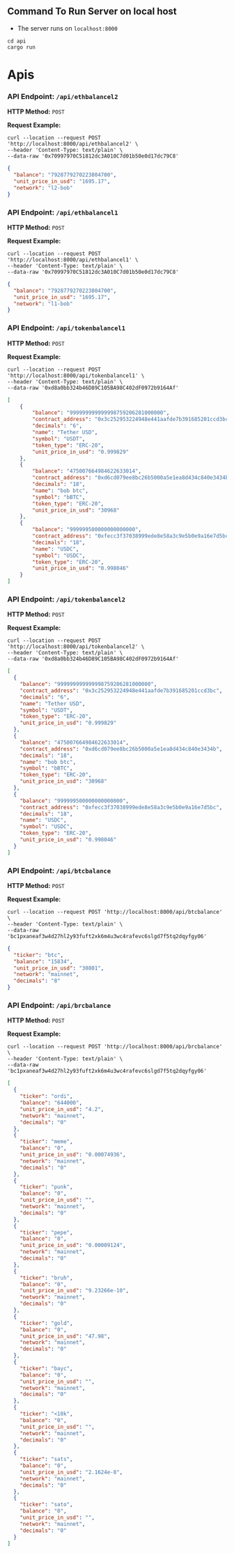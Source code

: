 ## Command To Run Server on local host
- The server runs on `localhost:8000`
```shell
cd api
cargo run
```

# Apis 

### API Endpoint: `/api/ethbalancel2`

**HTTP Method:** `POST`

**Request Example:**

```shell
curl --location --request POST 'http://localhost:8000/api/ethbalancel2' \
--header 'Content-Type: text/plain' \
--data-raw '0x70997970C51812dc3A010C7d01b50e0d17dc79C8'
```

```json
{
  "balance": "7928779270223804700",
  "unit_price_in_usd": "1695.17",
  "network": "l2-bob"
}
```


### API Endpoint: `/api/ethbalancel1`

**HTTP Method:** `POST`

**Request Example:**

```shell
curl --location --request POST 'http://localhost:8000/api/ethbalancel1' \
--header 'Content-Type: text/plain' \
--data-raw '0x70997970C51812dc3A010C7d01b50e0d17dc79C8'
```

```json
{
  "balance": "7928779270223804700",
  "unit_price_in_usd": "1695.17",
  "network": "l1-bob"
}
```

### API Endpoint: `/api/tokenbalancel1`

**HTTP Method:** `POST`

**Request Example:**

```shell
curl --location --request POST 'http://localhost:8000/api/tokenbalancel1' \
--header 'Content-Type: text/plain' \
--data-raw '0xd8a0bb324b46D89C105BA98C402dF0972b9164Af'
```

```json
[
    {
        "balance": "999999999999998759206281000000",
        "contract_address": "0x3c252953224948e441aafde7b391685201ccd3bc",
        "decimals": "6",
        "name": "Tether USD",
        "symbol": "USDT",
        "token_type": "ERC-20",
        "unit_price_in_usd": "0.999829"
    },
    {
        "balance": "475007664984622633014",
        "contract_address": "0xd6cd079ee8bc26b5000a5e1ea8d434c840e3434b",
        "decimals": "18",
        "name": "bob btc",
        "symbol": "bBTC",
        "token_type": "ERC-20",
        "unit_price_in_usd": "30968"
    },
    {
        "balance": "999999500000000000000",
        "contract_address": "0xfecc3f37038999ede8e58a3c9e5b0e9a16e7d5bc",
        "decimals": "18",
        "name": "USDC",
        "symbol": "USDC",
        "token_type": "ERC-20",
        "unit_price_in_usd": "0.998046"
    }
]
```

### API Endpoint: `/api/tokenbalancel2`

**HTTP Method:** `POST`

**Request Example:**

```shell
curl --location --request POST 'http://localhost:8000/api/tokenbalancel2' \
--header 'Content-Type: text/plain' \
--data-raw '0xd8a0bb324b46D89C105BA98C402dF0972b9164Af'
```

```json
[
  {
    "balance": "999999999999998759206281000000",
    "contract_address": "0x3c252953224948e441aafde7b391685201ccd3bc",
    "decimals": "6",
    "name": "Tether USD",
    "symbol": "USDT",
    "token_type": "ERC-20",
    "unit_price_in_usd": "0.999829"
  },
  {
    "balance": "475007664984622633014",
    "contract_address": "0xd6cd079ee8bc26b5000a5e1ea8d434c840e3434b",
    "decimals": "18",
    "name": "bob btc",
    "symbol": "bBTC",
    "token_type": "ERC-20",
    "unit_price_in_usd": "30968"
  },
  {
    "balance": "999999500000000000000",
    "contract_address": "0xfecc3f37038999ede8e58a3c9e5b0e9a16e7d5bc",
    "decimals": "18",
    "name": "USDC",
    "symbol": "USDC",
    "token_type": "ERC-20",
    "unit_price_in_usd": "0.998046"
  }
]
```

### API Endpoint: `/api/btcbalance`

**HTTP Method:** `POST`

**Request Example:**

```shell
curl --location --request POST 'http://localhost:8000/api/btcbalance' \
--header 'Content-Type: text/plain' \
--data-raw 'bc1pxaneaf3w4d27hl2y93fuft2xk6m4u3wc4rafevc6slgd7f5tq2dqyfgy06'
```

```json
{
  "ticker": "btc",
  "balance": "15834",
  "unit_price_in_usd": "30801",
  "network": "mainnet",
  "decimals": "8"
}
```

### API Endpoint: `/api/brcbalance`

**HTTP Method:** `POST`

**Request Example:**

```shell
curl --location --request POST 'http://localhost:8000/api/brcbalance' \
--header 'Content-Type: text/plain' \
--data-raw 'bc1pxaneaf3w4d27hl2y93fuft2xk6m4u3wc4rafevc6slgd7f5tq2dqyfgy06'
```


```json
[
  {
    "ticker": "ordi",
    "balance": "644000",
    "unit_price_in_usd": "4.2",
    "network": "mainnet",
    "decimals": "0"
  },
  {
    "ticker": "meme",
    "balance": "0",
    "unit_price_in_usd": "0.00074936",
    "network": "mainnet",
    "decimals": "0"
  },
  {
    "ticker": "punk",
    "balance": "0",
    "unit_price_in_usd": "",
    "network": "mainnet",
    "decimals": "0"
  },
  {
    "ticker": "pepe",
    "balance": "0",
    "unit_price_in_usd": "0.00009124",
    "network": "mainnet",
    "decimals": "0"
  },
  {
    "ticker": "bruh",
    "balance": "0",
    "unit_price_in_usd": "9.23266e-10",
    "network": "mainnet",
    "decimals": "0"
  },
  {
    "ticker": "gold",
    "balance": "0",
    "unit_price_in_usd": "47.98",
    "network": "mainnet",
    "decimals": "0"
  },
  {
    "ticker": "bayc",
    "balance": "0",
    "unit_price_in_usd": "",
    "network": "mainnet",
    "decimals": "0"
  },
  {
    "ticker": "<10k",
    "balance": "0",
    "unit_price_in_usd": "",
    "network": "mainnet",
    "decimals": "0"
  },
  {
    "ticker": "sats",
    "balance": "0",
    "unit_price_in_usd": "2.1624e-8",
    "network": "mainnet",
    "decimals": "0"
  },
  {
    "ticker": "sato",
    "balance": "0",
    "unit_price_in_usd": "",
    "network": "mainnet",
    "decimals": "0"
  }
]
```
